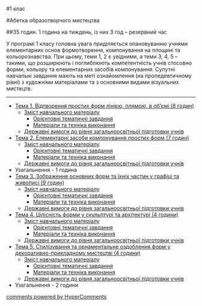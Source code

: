 <div id="hypercomments_widget" class="js-hypercomments-widget invisible"></div>

#1 клас

#Абетка образотворчого мистецтва 

##35 годин. 1 година на тиждень, із них 3 год – резервний час

У програмі 1 класу головна увага приділяється опановуванню учнями елементарних основ формотворення, компонування на площині та кольорознавства. При цьому, теми 1, 2 є увідними, а теми 3, 4, 5 – такими, що розширюють і поглиблюють компетентність учнів стосовно форми, кольору та елементарних засобів компонування. Супутні навчальні завдання мають на меті ознайомлення (на пропедевтичному рівні) з художніми матеріалами та з основними видами візуальних мистецтв.
<hr>

*	[Тема 1.  Відтворення простих форм лінією, плямою, в об’ємі (8 годин)](vidtvorennya_prostykh_form_liniieyu_pliamoiu_v_obyemi.md)
	*	[Зміст навчального матеріалу](zmist_navchalnoho_materialu1.md)
		*	[Орієнтовні тематичні завдання](oriientovny_tematychni_zavdannya1.md)
		*	[Матеріали та техніка виконання](materialy_ta_tekhnika_vykonannya1.md)
	*	[Державні вимоги до рівня загальноосвітньої підготовки учнів](derzhavni_vymohy_do_rivnya_zahalnoosvitnoi_pidhotovky_uchnyv1.md)
*	[Тема 2.  Елементарні засоби компонування простих форм (7 годин)](elementarny_zasoby_komponuvannya_prostykh_form.md)
	*	[Зміст навчального матеріалу](zmist_navchalnoho_materialu2.md)
		*	[Орієнтовні тематичні завдання](oriientovny_tematychni_zavdannya2.md)
		*	[Матеріали та техніка виконання](materialy_ta_tekhnika_vykonannya2.md)
	*	[Державні вимоги до рівня загальноосвітньої підготовки учнів](derzhavni_vymohy_do_rivnya_zahalnoosvitnoi_pidhotovky_uchnyv2.md)
*	Узагальнення - 1 година
*	[Тема 3.  Зображення основних форм та їхніх частин у графіці та живописі (9 годин)](zobrazhennya_osnovnykh_form_ta_yikhnikh_chastyn_u_hrafitsi_ta_zhyvopysi.md)
	*	[Зміст навчального матеріалу](zmist_navchalnoho_materialu3.md)
		*	[Орієнтовні тематичні завдання](oriientovny_tematychni_zavdannya3.md)
		*	[Матеріали та техніка виконання](materialy_ta_tekhnika_vykonannya3.md)
	*	[Державні вимоги до рівня загальноосвітньої підготовки учнів](derzhavni_vymohy_do_rivnya_zahalnoosvitnoi_pidhotovky_uchnyv3.md)
*	[Тема 4.  Цілісність форми у скульптурі та архітектурі (4 години)](tsilisnist_formy_u_skulpturi_ta_arkhitekturi.md)
	*	[Зміст навчального матеріалу](zmist_navchalnoho_materialu4.md)
		*	[Орієнтовні тематичні завдання](oriientovny_tematychni_zavdannya4.md)
		*	[Матеріали та техніка виконання](materialy_ta_tekhnika_vykonannya4.md)
	*	[Державні вимоги до рівня загальноосвітньої підготовки учнів](derzhavni_vymohy_do_rivnya_zahalnoosvitnoi_pidhotovky_uchnyv4.md)
*	[Тема 5.  Стилізування та орнаментальне оздоблення форм у декоративно-прикладному мистецтві (4 години)](stylizuvannya_ta_ornamentalne_ozdoblennya_form_u_dekoratyvno_prykladnomu_mystetstvi.md)
	*	[Зміст навчального матеріалу](zmist_navchalnoho_materialu5.md)
		*	[Орієнтовні тематичні завдання](oriientovny_tematychni_zavdannya5.md)
		*	[Матеріали та техніка виконання](materialy_ta_tekhnika_vykonannya5.md)
	*	[Державні вимоги до рівня загальноосвітньої підготовки учнів](derzhavni_vymohy_do_rivnya_zahalnoosvitnoi_pidhotovky_uchnyv5.md)
*	Узагальнення - 2 години


<div class="js-hypercomments-container">
    <a href="http://hypercomments.com" class="hc-link" title="comments widget">comments powered by HyperComments</a>
</div>